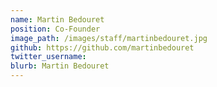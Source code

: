 ```yaml
---
name: Martin Bedouret
position: Co-Founder
image_path: /images/staff/martinbedouret.jpg
github: https://github.com/martinbedouret
twitter_username:
blurb: Martin Bedouret
---
```

